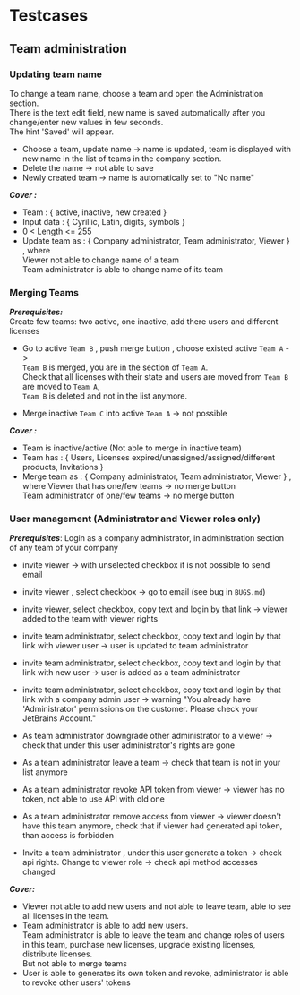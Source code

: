 # Testcases
## Team administration
### Updating team name
To change a team name, choose a team and open the Administration section.   
There is the text edit field, new name is saved automatically after you change/enter new values in few seconds.   
The hint 'Saved' will appear.

- Choose a team, update name -> name is updated, team is displayed with new name in the list of teams in the company section.
- Delete the name -> not able to save
- Newly created team -> name is automatically set to "No name"

__*Cover :*__
- Team : { active, inactive, new created }
- Input data : { Cyrillic, Latin, digits, symbols }
- 0 < Length <= 255
- Update team as : { Company administrator, Team administrator, Viewer } , where  
  Viewer not able to change name of a team   
  Team administrator is able to change name of its team

### Merging Teams
__*Prerequisites:*__   
Create few teams: two active, one inactive, add there users and different licenses   

- Go to active `Team B` , push merge button , choose existed active `Team A` ->   
`Team B` is merged, you are in the section of `Team A`.    
Check that all licenses with their state and users are moved from `Team B` are moved to `Team A`,   
`Team B` is deleted and not in the list anymore.

- Merge inactive `Team C` into active `Team A` -> not possible

__*Cover :*__   
- Team is inactive/active (Not able to merge in inactive team)
- Team has : { Users, Licenses expired/unassigned/assigned/different products, Invitations }   
- Merge team as : { Company administrator, Team administrator, Viewer } , where 
  Viewer that has one/few teams -> no merge button   
  Team administrator of one/few teams -> no merge button  


### User management (Administrator and Viewer roles only)
__*Prerequisites*__: Login as a company administrator, in administration section of any team of your company
- invite viewer -> with unselected checkbox it is not possible to send email

- invite viewer , select checkbox -> go to email (see bug in `BUGS.md`)
- invite viewer, select checkbox, copy text and login by that link -> viewer added to the team with viewer rights   
- invite team administrator, select checkbox, copy text and login by that link with viewer user -> user is updated to team administrator   
- invite team administrator, select checkbox, copy text and login by that link with new user -> user is added as a team administrator   
- invite team administrator, select checkbox, copy text and login by that link with a company admin user -> warning "You already have 'Administrator' permissions on the customer. Please check your JetBrains Account."   
- As team administrator downgrade other administrator to a viewer -> check that under this user administrator's rights are gone   
- As a team administrator leave a team -> check that team is not in your list anymore   
- As a team administrator revoke API token from viewer -> viewer has no token, not able to use API with old one   
- As a team administrator remove access from viewer -> viewer doesn't have this team anymore, check that if viewer had generated api token, than access is forbidden   
- Invite a team administrator , under this user generate a token -> check api rights. Change to viewer role -> check api method accesses changed   

__*Cover:*__
- Viewer not able to add new users and not able to leave team, able to see all licenses in the team.
- Team administrator is able to add new users.      
  Team administrator is able to leave the team and change roles of users in this team, purchase new licenses, upgrade existing licenses, distribute licenses.    
  But not able to merge teams    
- User is able to generates its own token and revoke, administrator is able to revoke other users' tokens

